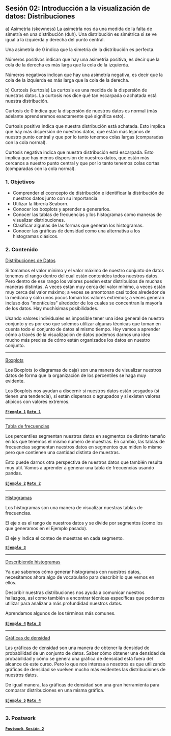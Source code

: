 
## Sesión 02: Introducción a la visualización de datos: Distribuciones


a) Asimetría (skewness)
La asimetría nos da una medida de la falta de simetría en una distribución (duh). Una distribución es simétrica si se ve igual a la izquierda y derecha del punto central.

Una asimetría de 0 indica que la simetría de la distribución es perfecta.

Números positivos indican que hay una asimetría positiva, es decir que la cola de la derecha es más larga que la cola de la izquierda.

Números negativos indican que hay una asimetría negativa, es decir que la cola de la izquierda es más larga que la cola de la derecha.

b) Curtosis (kurtosis)
La curtosis es una medida de la dispersión de nuestros datos. La curtosis nos dice qué tan escarpada o achatada está nuestra distribución.

Curtosis de 0 indica que la dispersión de nuestros datos es normal (más adelante aprenderemos exactamente qué significa esto).

Curtosis positiva indica que nuestra distribución está achatada. Esto implica que hay más dispersión de nuestros datos, que están más lejanos de nuestro punto central y que por lo tanto tenemos colas largas (comparadas con la cola normal).

Curtosis negativa indica que nuestra distribución está escarpada. Esto implica que hay menos dispersión de nuestros datos, que están más cercanos a nuestro punto central y que por lo tanto tenemos colas cortas (comparadas con la cola normal).





### 1. Objetivos

- Comprender el cocncepto de distribución e identificar la distribución de nuestros datos junto con su importancia.
- Utilizar la librería Seaborn.
- Conocer los boxplots y aprender a generarlos.
- Conocer las tablas de frecuencias y los histogramas como maneras de visualizar distribuciones.
- Clasificar algunas de las formas que generan los histogramas.
- Conocer las gráficas de densidad como una alternativa a los histogramas clásicos.

### 2. Contenido

<ins>Distribuciones de Datos</ins>

Si tomamos el valor mínimo y el valor máximo de nuestro conjunto de datos tenemos el rango dentro del cual están contenidos todos nuestros datos. Pero dentro de ese rango los valores pueden estar distribuidos de muchas maneras distintas. A veces están muy cerca del valor mínimo, a veces están muy cerca del valor máximo; a veces se amontonan casi todos alrededor de la mediana y sólo unos pocos toman los valores extremos; a veces generan incluso dos "montículos" alrededor de los cuales se concentran la mayoría de los datos. Hay muchísimas posibilidades.

Usando valores individuales es imposible tener una idea general de nuestro conjunto y es por eso que solemos utilizar algunas técnicas que toman en cuenta todo el conjunto de datos al mismo tiempo. Hoy vamos a aprender cómo a través de la visualización de datos podemos darnos una idea mucho más precisa de cómo están organizados los datos en nuestro conjunto.

>

---

<ins>Boxplots</ins>

Los Boxplots (o diagramas de caja) son una manera de visualizar nuestros datos de forma que la organización de los percentiles se haga muy evidente.

Los Boxplots nos ayudan a discernir si nuestros datos están sesgados (si tienen una tendencia), si están dispersos o agrupados y si existen valores atípicos con valores extremos.

> 

[**`Ejemplo 1`**](Ejemplo-01/boxplots.ipynb)
[**`Reto 1`**](Reto-01/boxplots.ipynb)

---

<ins>Tabla de frecuencias</ins>

Los percentiles segmentan nuestros datos en segmentos de distinto tamaño en los que tenemos el mismo número de muestras. En cambio, las tablas de frecuencias segmentan nuestros datos en segmentos que miden lo mismo pero que contienen una cantidad distinta de muestras.

Esto puede darnos otra perspectiva de nuestros datos que también resulta muy útil. Vamos a aprender a generar una tabla de frecuencias usando pandas.

> 

[**`Ejemplo 2`**](Ejemplo-02/tabla_de_frecuencias.ipynb)
[**`Reto 2`**](Reto-02/tabla_de_frecuencias.ipynb)

---

<ins>Histogramas</ins>

Los histogramas son una manera de visualizar nuestras tablas de frecuencias.

El eje x es el rango de nuestros datos y se divide por segmentos (como los que generamos en el Ejemplo pasado).

El eje y indica el conteo de muestras en cada segmento.

> 

[**`Ejemplo 3`**](Ejemplo-04/histogramas.ipynb)

---

<ins>Describiendo histogramas</ins>

Ya que sabemos cómo generar histogramas con nuestros datos, necesitamos ahora algo de vocabulario para describir lo que vemos en ellos.

Describir nuestras distribuciones nos ayuda a comunicar nuestros hallazgos, así como también a encontrar técnicas específicas que podamos utilizar para analizar a más profundidad nuestros datos.

Aprendamos algunos de los términos más comunes.

> 

[**`Ejemplo 4`**](Ejemplo-04/describiendo_histogramas.ipynb)
[**`Reto 3`**](Reto-03/describiendo_histogramas.ipynb)

---

<ins>Gráficas de densidad</ins>

Las gráficas de densidad son una manera de obtener la densidad de probabilidad de un conjunto de datos. Saber cómo obtener una densidad de probabilidad y cómo se genera una gráfica de densidad está fuera del alcance de este curso. Pero lo que nos interesa a nosotros es que utilizando gráficas de densidad se vuelven mucho más evidentes las distribuciones de nuestros datos.

De igual manera, las gráficas de densidad son una gran herramienta para comparar distribuciones en una misma gráfica.

> 

[**`Ejemplo 5`**](Ejemplo-05/graficas_de_densidad.ipynb)
[**`Reto 4`**](Reto-04/graficas_de_densidad.ipynb)

---

### 3. Postwork

[**`Postwork Sesión 2`**](Postwork/Readme.md)
